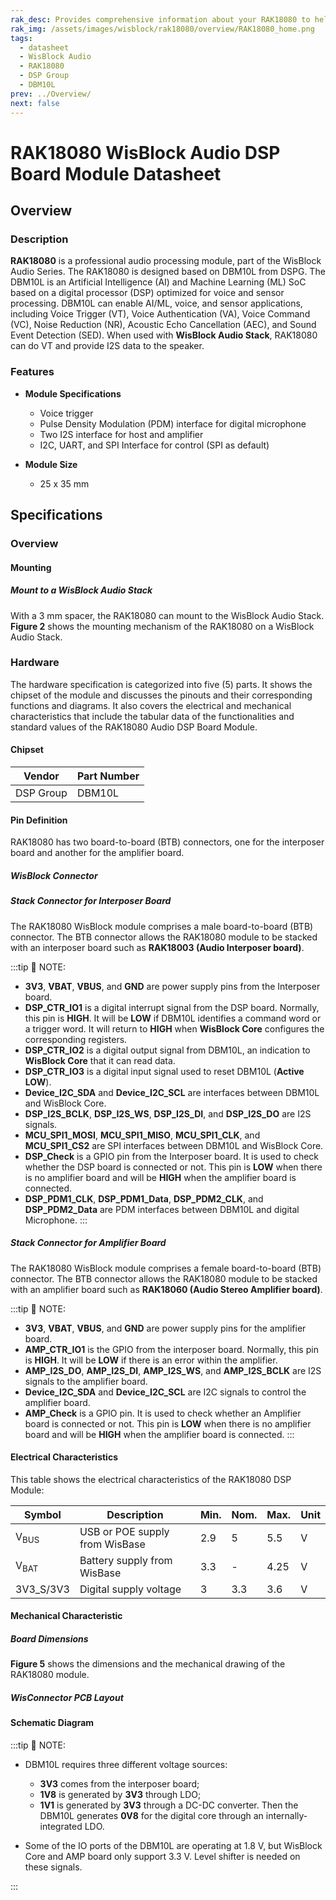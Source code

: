 ```yaml
---
rak_desc: Provides comprehensive information about your RAK18080 to help you use it. This information includes technical specifications, characteristics, and requirements, and it also discusses the device components.
rak_img: /assets/images/wisblock/rak18080/overview/RAK18080_home.png
tags:
  - datasheet
  - WisBlock Audio
  - RAK18080
  - DSP Group
  - DBM10L
prev: ../Overview/
next: false
---
```



# RAK18080 WisBlock Audio DSP Board Module Datasheet

## Overview
### Description

**RAK18080** is a professional audio processing module, part of the WisBlock Audio Series. The RAK18080 is designed based on DBM10L from DSPG. The DBM10L is an Artificial Intelligence (AI) and Machine Learning (ML) SoC based on a digital processor (DSP) optimized for voice and sensor processing. DBM10L can enable AI/ML, voice, and sensor applications, including Voice Trigger (VT), Voice Authentication (VA), Voice Command (VC), Noise Reduction (NR), Acoustic Echo Cancellation (AEC), and Sound Event Detection (SED). When used with **WisBlock Audio Stack**, RAK18080 can do VT and provide I2S data to the speaker.


### Features

* **Module Specifications**
  - Voice trigger
  - Pulse Density Modulation (PDM) interface for digital microphone
  - Two I2S interface for host and amplifier
  - I2C, UART, and SPI Interface for control (SPI as default)
  
* **Module Size**
    * 25 x 35&nbsp;mm

## Specifications

### Overview

<rk-img
  src="/assets/images/wisblock/rak18080/datasheet/rak18080.png"
  width="65%"
  caption="RAK18080 WisBlock Audio DSP Board Module top and bottom view"
/>

#### Mounting 

##### Mount to a WisBlock Audio Stack

With a 3&nbsp;mm spacer, the RAK18080 can mount to the WisBlock Audio Stack. **Figure 2** shows the mounting mechanism of the RAK18080 on a WisBlock Audio Stack.

<rk-img
  src="/assets/images/wisblock/rak18080/datasheet/RAK18080_Audio_Stack.png"
  width="60%"
  caption="RAK18080 mounted to the WisBlock Audio Stack"
/>

### Hardware

The hardware specification is categorized into five (5) parts. It shows the chipset of the module and discusses the pinouts and their corresponding functions and diagrams. It also covers the electrical and mechanical characteristics that include the tabular data of the functionalities and standard values of the RAK18080 Audio DSP Board Module.

#### Chipset

| Vendor    | Part Number |
| --------- | ----------- |
| DSP Group | DBM10L      |

#### Pin Definition

RAK18080 has two board-to-board (BTB) connectors, one for the interposer board and another for the amplifier board.

##### WisBlock Connector

<rk-img
  src="/assets/images/wisblock/rak18080/datasheet/rak18080-pinouts.png"
  width="70%"
  caption="RAK18080 WisBlock Connector pinout"
/>


##### Stack Connector for Interposer Board

The RAK18080 WisBlock module comprises a male board-to-board (BTB) connector. The BTB connector allows the RAK18080 module to be stacked with an interposer board such as **RAK18003 (Audio Interposer board)**. 

<rk-img
  src="/assets/images/wisblock/rak18080/datasheet/RAK18080_Interpose_Connector.png"
  width="40%"
  caption="RAK18080 BTB connector for Interposer board pinout"
/>

:::tip 📝 NOTE:
- **3V3**, **VBAT**, **VBUS**, and **GND** are power supply pins from the Interposer board.
- **DSP_CTR_IO1** is a digital interrupt signal from the DSP board. Normally, this pin is **HIGH**. It will be **LOW** if DBM10L identifies a command word or a trigger word. It will return to **HIGH** when **WisBlock Core** configures the corresponding registers.
- **DSP_CTR_IO2** is a digital output signal from DBM10L, an indication to **WisBlock Core** that it can read data.
- **DSP_CTR_IO3** is a digital input signal used to reset DBM10L (**Active LOW**).
- **Device_I2C_SDA** and **Device_I2C_SCL** are interfaces between DBM10L and WisBlock Core.
- **DSP_I2S_BCLK**, **DSP_I2S_WS**, **DSP_I2S_DI**, and **DSP_I2S_DO** are I2S signals.
- **MCU_SPI1_MOSI**, **MCU_SPI1_MISO**, **MCU_SPI1_CLK**, and **MCU_SPI1_CS2** are SPI interfaces between DBM10L and WisBlock Core.
- **DSP_Check**  is a GPIO pin from the Interposer board. It is used to check whether the DSP board is connected or not. This pin is **LOW** when there is no amplifier board and will be **HIGH** when the amplifier board is connected.
- **DSP_PDM1_CLK**, **DSP_PDM1_Data**, **DSP_PDM2_CLK**, and **DSP_PDM2_Data** are PDM interfaces between DBM10L and digital Microphone.
:::

##### Stack Connector for Amplifier Board

The RAK18080 WisBlock module comprises a female board-to-board (BTB) connector. The BTB connector allows the RAK18080 module to be stacked with an amplifier board such as **RAK18060 (Audio Stereo Amplifier board)**. 

<rk-img
  src="/assets/images/wisblock/rak18080/datasheet/RAK18080_Amplifier_Connector.png"
  width="30%"
  caption="RAK18080 BTB connector for Amplifier board Pinout"
/>

:::tip 📝 NOTE:
- **3V3**, **VBAT**, **VBUS**, and **GND** are power supply pins for the amplifier board.
- **AMP_CTR_IO1** is the GPIO from the interposer board. Normally, this pin is **HIGH**. It will be **LOW** if there is an error within the amplifier.
- **AMP_I2S_DO**, **AMP_I2S_DI**, **AMP_I2S_WS**, and **AMP_I2S_BCLK** are I2S signals to the amplifier board.
- **Device_I2C_SDA** and **Device_I2C_SCL** are I2C signals to control the amplifier board.
- **AMP_Check** is a GPIO pin. It is used to check whether an Amplifier board is connected or not. This pin is **LOW** when there is no amplifier board and will be **HIGH** when the amplifier board is connected.
:::



#### Electrical Characteristics

This table shows the electrical characteristics of the RAK18080 DSP Module:

| Symbol          | Description                    | Min. | Nom. | Max. | Unit |
| --------------- | ------------------------------ | ---- | ---- | ---- | ---- |
| V<sub>BUS</sub> | USB or POE supply from WisBase | 2.9  | 5    | 5.5  | V    |
| V<sub>BAT</sub> | Battery supply from WisBase    | 3.3  | -    | 4.25 | V    |
| 3V3_S/3V3       | Digital supply voltage         | 3    | 3.3  | 3.6  | V    |

#### Mechanical Characteristic

##### Board Dimensions

**Figure 5** shows the dimensions and the mechanical drawing of the RAK18080 module.

<rk-img
  src="/assets/images/wisblock/rak18080/datasheet/RAK18080_mechanical_drawing.png"
  width="80%"
  caption="RAK18080 WisBlock DSP Module mechanical drawing"
/>

##### WisConnector PCB Layout

<rk-img
  src="/assets/images/wisblock/rak18080/datasheet/MxxS1003K6M.png"
  width="90%"
  caption="WisConnector PCB footprint and recommendations"
/>

#### Schematic Diagram


<rk-img
  src="/assets/images/wisblock/rak18080/datasheet/RAK18080_wisblock_connector_interposer_power_supply.png"
  width="100%"
  caption="WisBlock Connector, Interposer Connector, AMP Connector, and Power Supply schematic diagram"
/>

:::tip 📝 NOTE:
- DBM10L requires three different voltage sources:

  - **3V3** comes from the interposer board;  
  - **1V8** is generated by **3V3** through LDO;
  - **1V1** is generated by **3V3** through a DC-DC converter. Then the DBM10L generates **0V8** for the digital core through an internally-integrated LDO.

- Some of the IO ports of the DBM10L are operating at 1.8&nbsp;V, but WisBlock Core and AMP board only support 3.3&nbsp;V. Level shifter is needed on these signals.

:::




